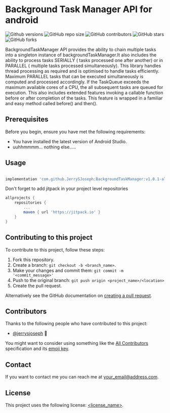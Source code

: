# Background Task Manager API for android

<!--- These are examples. See https://shields.io for others or to customize this set of shields. You might want to include dependencies, project status and licence info here --->
![Github versions](https://img.shields.io/github/v/release/jerrysjoseph/BackgroundTaskManager?include_prereleases)
![GitHub repo size](https://img.shields.io/github/repo-size/jerrysjoseph/BackgroundTaskManager)
![GitHub contributors](https://img.shields.io/github/contributors/jerrysjoseph/BackgroundTaskManager)
![GitHub stars](https://img.shields.io/github/stars/jerrysjoseph/BackgroundTaskManager?style=social)
![GitHub forks](https://img.shields.io/github/forks/jerrysjoseph/BackgroundTaskManager?style=social)

BackgroundTaskManager API provides the ability to chain multiple tasks into a singleton instance of backgroundTaskManager.It also includes the ability to process tasks SERIALLY ( tasks processed one after another) or in PARALLEL ( multiple tasks processed simultaneously).
This library handles thread processing as required and is optimised to handle tasks efficiently. Maximum PARALLEL tasks that can be executed simultaneously is computed and processed accordingly. 
If the TaskQueue exceeds the maximum available cores of a CPU, the all subsequent tasks are queued for execution. 
This also includes extended features invoking a callable function before or after completion of the tasks. This feature is wrapped in a familiar and easy method called before() and then().



## Prerequisites

Before you begin, ensure you have met the following requirements:
<!--- These are just example requirements. Add, duplicate or remove as required --->
* You have installed the latest version of Android Studio.
* uuhhmmmm...  nothing else.....

## Usage

```gradle

implementation 'com.github.JerrySJoseph:BackgroundTaskManager:v1.0.1-alpha'

```

Don't forget to add jitpack in your project level repositories

```gradle
allprojects {
    repositories {
        ...
        maven { url 'https://jitpack.io' }
    }
}
```



## Contributing to this project
<!--- If your README is long or you have some specific process or steps you want contributors to follow, consider creating a separate CONTRIBUTING.md file--->
To contribute to this project, follow these steps:

1. Fork this repository.
2. Create a branch: `git checkout -b <branch_name>`.
3. Make your changes and commit them: `git commit -m '<commit_message>'`
4. Push to the original branch: `git push origin <project_name>/<location>`
5. Create the pull request.

Alternatively see the GitHub documentation on [creating a pull request](https://help.github.com/en/github/collaborating-with-issues-and-pull-requests/creating-a-pull-request).

## Contributors

Thanks to the following people who have contributed to this project:

* [@jerrysjoseph](https://github.com/JerrySJoseph) 📖

You might want to consider using something like the [All Contributors](https://github.com/all-contributors/all-contributors) specification and its [emoji key](https://allcontributors.org/docs/en/emoji-key).

## Contact

If you want to contact me you can reach me at <your_email@address.com>.

## License
<!--- If you're not sure which open license to use see https://choosealicense.com/--->

This project uses the following license: [<license_name>](<link>).

